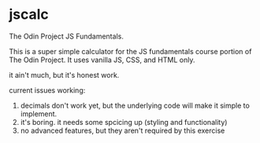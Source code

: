 # jscalc
The Odin Project JS Fundamentals.

This is a super simple calculator for the JS fundamentals course portion of The Odin Project.  It uses vanilla JS, CSS, and HTML only.

it ain't much, but it's honest work.

current issues working:
1) decimals don't work yet, but the underlying code will make it simple to implement.
2) it's boring.  it needs some spcicing up (styling and functionality)
3) no advanced features, but they aren't required by this exercise

